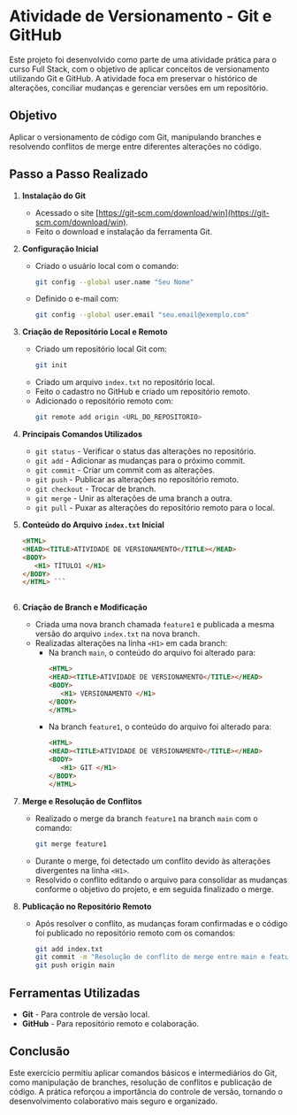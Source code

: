 # Atividade de Versionamento - Git e GitHub

Este projeto foi desenvolvido como parte de uma atividade prática para o curso Full Stack, com o objetivo de aplicar conceitos de versionamento utilizando Git e GitHub. A atividade foca em preservar o histórico de alterações, conciliar mudanças e gerenciar versões em um repositório.

## Objetivo

Aplicar o versionamento de código com Git, manipulando branches e resolvendo conflitos de merge entre diferentes alterações no código.

## Passo a Passo Realizado

1. **Instalação do Git**  
   - Acessado o site [https://git-scm.com/download/win](https://git-scm.com/download/win).
   - Feito o download e instalação da ferramenta Git.
   
2. **Configuração Inicial**  
   - Criado o usuário local com o comando:
     ```bash
     git config --global user.name "Seu Nome"
     ```
   - Definido o e-mail com:
     ```bash
     git config --global user.email "seu.email@exemplo.com"
     ```

3. **Criação de Repositório Local e Remoto**  
   - Criado um repositório local Git com:
     ```bash
     git init
     ```
   - Criado um arquivo `index.txt` no repositório local.
   - Feito o cadastro no GitHub e criado um repositório remoto.
   - Adicionado o repositório remoto com:
     ```bash
     git remote add origin <URL_DO_REPOSITORIO>
     ```

4. **Principais Comandos Utilizados**  
   - `git status` - Verificar o status das alterações no repositório.
   - `git add` - Adicionar as mudanças para o próximo commit.
   - `git commit` - Criar um commit com as alterações.
   - `git push` - Publicar as alterações no repositório remoto.
   - `git checkout` - Trocar de branch.
   - `git merge` - Unir as alterações de uma branch a outra.
   - `git pull` - Puxar as alterações do repositório remoto para o local.

5. **Conteúdo do Arquivo `index.txt` Inicial**
   ```html
   <HTML>
   <HEAD><TITLE>ATIVIDADE DE VERSIONAMENTO</TITLE></HEAD>
   <BODY>
      <H1> TÍTULO1 </H1>
   </BODY>
   </HTML> ```
  
6. **Criação de Branch e Modificação**  
   - Criada uma nova branch chamada `feature1` e publicada a mesma versão do arquivo `index.txt` na nova branch.
   - Realizadas alterações na linha `<H1>` em cada branch:
     - Na branch `main`, o conteúdo do arquivo foi alterado para:
       ```html
       <HTML>
       <HEAD><TITLE>ATIVIDADE DE VERSIONAMENTO</TITLE></HEAD>
       <BODY>
          <H1> VERSIONAMENTO </H1>
       </BODY>
       </HTML>
       ```
     - Na branch `feature1`, o conteúdo do arquivo foi alterado para:
       ```html
       <HTML>
       <HEAD><TITLE>ATIVIDADE DE VERSIONAMENTO</TITLE></HEAD>
       <BODY>
          <H1> GIT </H1>
       </BODY>
       </HTML>
       ```

7. **Merge e Resolução de Conflitos**  
   - Realizado o merge da branch `feature1` na branch `main` com o comando:
     ```bash
     git merge feature1
     ```
   - Durante o merge, foi detectado um conflito devido às alterações divergentes na linha `<H1>`.
   - Resolvido o conflito editando o arquivo para consolidar as mudanças conforme o objetivo do projeto, e em seguida finalizado o merge.

8. **Publicação no Repositório Remoto**  
   - Após resolver o conflito, as mudanças foram confirmadas e o código foi publicado no repositório remoto com os comandos:
     ```bash
     git add index.txt
     git commit -m "Resolução de conflito de merge entre main e feature1"
     git push origin main
     ```

## Ferramentas Utilizadas

- **Git** - Para controle de versão local.
- **GitHub** - Para repositório remoto e colaboração.

## Conclusão

Este exercício permitiu aplicar comandos básicos e intermediários do Git, como manipulação de branches, resolução de conflitos e publicação de código. A prática reforçou a importância do controle de versão, tornando o desenvolvimento colaborativo mais seguro e organizado.

